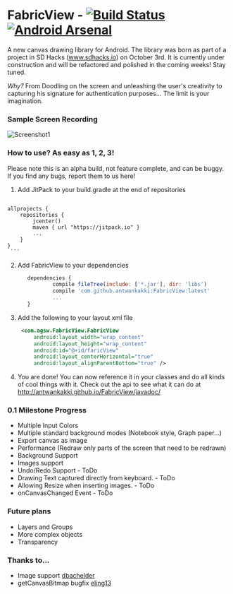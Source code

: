 # FabricView - [![Build Status](https://travis-ci.org/antwankakki/FabricView.svg?branch=master)](https://travis-ci.org/antwankakki/FabricView) [![Android Arsenal](https://img.shields.io/badge/Android%20Arsenal-FabricView-blue.svg?style=flat)](http://android-arsenal.com/details/1/2616)

A new canvas drawing library for Android. The library was born as part of a project in SD Hacks (www.sdhacks.io) on October 3rd. It is currently under construction and will be refactored and polished in the coming weeks! Stay tuned.

*Why?* From Doodling on the screen and unleashing the user's creativity to capturing his signature for authentication purposes... The limit is your imagination.

### Sample Screen Recording
![Screenshot1](http://i.imgur.com/9nME9Yt.gif)

### How to use? As easy as 1, 2, 3!
Please note this is an alpha build, not feature complete, and can be buggy. If you find any bugs, report them to us here!  
  1. Add JitPack to your build.gradle at the end of repositories
  
     ```javascript
    allprojects {
        repositories {
            jcenter()
            maven { url "https://jitpack.io" }
            ...
        }
    }
     ```
  2. Add FabricView to your dependencies
    
     ```javascript
       	dependencies {
                compile fileTree(include: ['*.jar'], dir: 'libs')
       	        compile 'com.github.antwankakki:FabricView:latest'
                ...
       	}
     ```
  3. Add the following to your layout xml file
  
     ```XML
      <com.agsw.FabricView.FabricView
          android:layout_width="wrap_content"
          android:layout_height="wrap_content"
          android:id="@+id/faricView"
          android:layout_centerHorizontal="true"
          android:layout_alignParentBottom="true" />
     ```
  4. You are done! You can now reference it in your classes and do all kinds of cool things with it. Check out the api to see what it can do at http://antwankakki.github.io/FabricView/javadoc/

### 0.1 Milestone Progress
 * Multiple Input Colors
 * Multiple standard background modes (Notebook style, Graph paper...)
 * Export canvas as image
 * Performance (Redraw only parts of the screen that need to be redrawn)
 * Background Support
 * Images support
 * Undo/Redo Support - ToDo
 * Drawing Text captured directly from keyboard. - ToDo
 * Allowing Resize when inserting images. - ToDo
 * onCanvasChanged Event - ToDo
 
 
### Future plans
 * Layers and Groups
 * More complex objects
 * Transparency 

### Thanks to...
 * Image support [dbachelder](https://github.com/dbachelder)
 * getCanvasBitmap bugfix [eling13](https://github.com/eling13)
